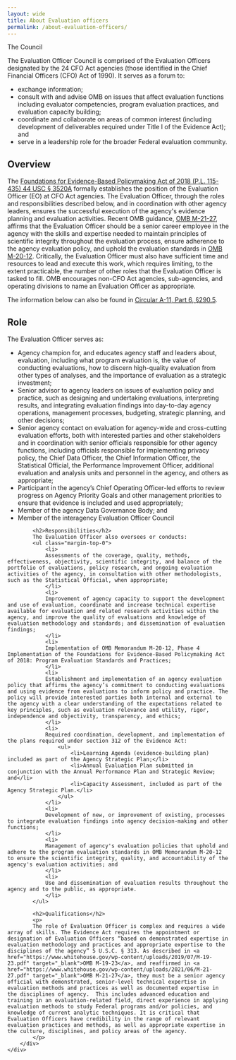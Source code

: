 ```yaml
---
layout: wide
title: About Evaluation officers
permalink: /about-evaluation-officers/
---
```


<div class="usa-layout-docs">
  <section class="usa-graphic-list usa-section sml-margin bg-gradient">
    <div class="grid-container">
      <div class="grid-row grid-gap">
        <div class="tablet:grid-col">
          <div class="text-white font-ui-2xl margin-bottom-0 text-bold"> The Council </div>
        </div>
      </div>
    </div>
  </section>
  <div class="grid-container">
    <div class="grid-row grid-gap">
        <div>
            <p>The Evaluation Officer Council is comprised of the Evaluation Officers designated by the 24 CFO Act agencies (those identified in the Chief Financial Officers (CFO) Act of 1990). It serves as a forum to:</p>
            <ul>
              <li>exchange information;</li>
              <li>consult with and advise OMB on issues that affect evaluation functions including evaluator competencies, program evaluation practices, and evaluation capacity building;</li>
              <li>coordinate and collaborate on areas of common interest (including development of deliverables required under Title I of the Evidence Act); and</li> 
              <li>serve in a leadership role for the broader Federal evaluation community.</li>
            </ul>
            <h2>Overview</h2>
            <p>
            The <a href="https://www.congress.gov/bill/115th-congress/house-bill/4174/text " target="_blank">Foundations for Evidence-Based Policymaking Act of 2018 (P.L. 115-435) 44 USC § 3520A</a> formally establishes the position of the Evaluation Officer (EO) at CFO Act agencies. The Evaluation Officer, through the roles and responsibilities described below, and in coordination with other agency leaders, ensures the successful execution of the agency's evidence planning and evaluation activities. Recent OMB guidance, <a href="https://www.whitehouse.gov/wp-content/uploads/2021/06/M-21-27.pdf" target="_blank">OMB M-21-27</a>, affirms that the Evaluation Officer should be a senior career employee in the agency with the skills and expertise needed to maintain principles of scientific integrity throughout the evaluation process, ensure adherence to the agency evaluation policy, and uphold the evaluation standards in <a href="https://www.whitehouse.gov/wp-content/uploads/2020/03/M-20-12.pdf" target="_blank">OMB M-20-12</a>. Critically, the Evaluation Officer must also have sufficient time and resources to lead and execute this work, which requires limiting, to the extent practicable, the number of other roles that the Evaluation Officer is tasked to fill. OMB encourages non-CFO Act agencies, sub-agencies, and operating divisions to name an Evaluation Officer as appropriate.
            </p>
            <p>The information below can also be found in <a href="https://www.whitehouse.gov/wp-content/uploads/2018/06/s290.pdf" target="_blank">Circular A-11, Part 6, §290.5</a>.</p>
            <h2>Role</h2>
            The Evaluation Officer serves as:
            <ul class="margin-top-0">
                <li>
                Agency champion for, and educates agency staff and leaders about, evaluation, including what program evaluation is, the value of conducting evaluations, how to discern high-quality evaluation from other types of analyses, and the importance of evaluation as a strategic investment;
                </li>
                <li>
                Senior advisor to agency leaders on issues of evaluation policy and practice, such as designing and undertaking evaluations, interpreting results, and integrating evaluation findings into day-to-day agency operations, management processes, budgeting, strategic planning, and other decisions;
                </li>
                <li>
                Senior agency contact on evaluation for agency-wide and cross-cutting evaluation efforts, both with interested parties and other stakeholders and in coordination with senior officials responsible for other agency functions, including officials responsible for implementing privacy policy, the Chief Data Officer, the Chief Information Officer, the Statistical Official, the Performance Improvement Officer, additional evaluation and analysis units and personnel in the agency, and others as appropriate;
                </li>
                <li>
                Participant in the agency’s Chief Operating Officer-led efforts to review progress on Agency Priority Goals and other management priorities to ensure that evidence is included and used appropriately;
                </li>
                <li>
                Member of the agency Data Governance Body; and
                </li>
                <li>
                Member of the interagency Evaluation Officer Council
                </li>
            </ul>
            
            <h2>Responsibilities</h2>
            The Evaluation Officer also oversees or conducts:
            <ul class="margin-top-0">
                <li>
                Assessments of the coverage, quality, methods, effectiveness, objectivity, scientific integrity, and balance of the portfolio of evaluations, policy research, and ongoing evaluation activities of the agency, in consultation with other methodologists, such as the Statistical Official, when appropriate;
                </li>
                <li>
                Improvement of agency capacity to support the development and use of evaluation, coordinate and increase technical expertise available for evaluation and related research activities within the agency, and improve the quality of evaluations and knowledge of evaluation methodology and standards; and dissemination of evaluation findings;
                </li>
                <li>
                Implementation of OMB Memorandum M-20-12, Phase 4 Implementation of the Foundations for Evidence-Based Policymaking Act of 2018: Program Evaluation Standards and Practices;
                </li>
                <li>
                Establishment and implementation of an agency evaluation policy that affirms the agency’s commitment to conducting evaluations and using evidence from evaluations to inform policy and practice. The policy will provide interested parties both internal and external to the agency with a clear understanding of the expectations related to key principles, such as evaluation relevance and utility, rigor, independence and objectivity, transparency, and ethics;
                </li>
                <li>
                Required coordination, development, and implementation of the plans required under section 312 of the Evidence Act:
                    <ul>
                        <li>Learning Agenda (evidence-building plan) included as part of the Agency Strategic Plan;</li>
                        <li>Annual Evaluation Plan submitted in conjunction with the Annual Performance Plan and Strategic Review; and</li>
                        <li>Capacity Assessment, included as part of the Agency Strategic Plan.</li>
                    </ul>
                </li>
                <li>
                Development of new, or improvement of existing, processes to integrate evaluation findings into agency decision-making and other functions;
                </li>
                <li>
                Management of agency's evaluation policies that uphold and adhere to the program evaluation standards in OMB Memorandum M-20-12 to ensure the scientific integrity, quality, and accountability of the agency's evaluation activities; and
                </li>
                <li>
                Use and dissemination of evaluation results throughout the agency and to the public, as appropriate.
                </li>
            </ul>
            
            <h2>Qualifications</h2>
            <p>
            The role of Evaluation Officer is complex and requires a wide array of skills. The Evidence Act requires the appointment or designation of Evaluation Officers “based on demonstrated expertise in evaluation methodology and practices and appropriate expertise to the disciplines of the agency” 5 U.S.C. § 313. As described in <a href="https://www.whitehouse.gov/wp-content/uploads/2019/07/M-19-23.pdf" target="_blank">OMB M-19-23</a>, and reaffirmed in <a href="https://www.whitehouse.gov/wp-content/uploads/2021/06/M-21-27.pdf" target="_blank">OMB M-21-27</a>, they must be a senior agency official with demonstrated, senior-level technical expertise in evaluation methods and practices as well as documented expertise in the disciplines of agency.  This includes advanced education and training in an evaluation-related field, direct experience in applying evaluation methods to study Federal programs and/or policies, and knowledge of current analytic techniques. It is critical that Evaluation Officers have credibility in the range of relevant evaluation practices and methods, as well as appropriate expertise in the culture, disciplines, and policy areas of the agency.
            </p>
        </div>
    </div>
  </div>
</div>
